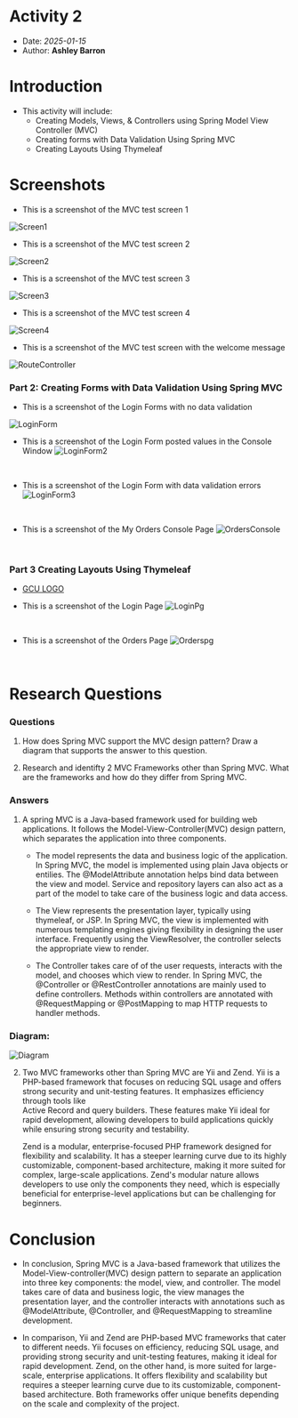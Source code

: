 # Activity 2

- Date: *2025-01-15*
- Author: **Ashley Barron**

# Introduction
- This activity will include: 
     - Creating Models, Views, & Controllers using Spring Model View Controller (MVC)
     - Creating forms with Data Validation Using Spring MVC
     - Creating Layouts Using Thymeleaf

# Screenshots

- This is a screenshot of the MVC test screen 1

![Screen1](test1.png)
<br>

- This is a screenshot of the MVC test screen 2

![Screen2](test2.png)
<br>

- This is a screenshot of the MVC test screen 3

![Screen3](test3.png)
<br>

- This is a screenshot of the MVC test screen 4

![Screen4](test4.png)
<br>

- This is a screenshot of the MVC test screen with the welcome message

![RouteController](controllerroutes.png)
<br>

### Part 2: Creating Forms with Data Validation Using Spring MVC

- This is a screenshot of the Login Forms with no data validation

![LoginForm](loginForm.png)
<br>

- This is a screenshot of the Login Form posted values in the Console Window
![LoginForm2](loginForm2.png)
<br>

- This is a screenshot of the Login Form with data validation errors
![LoginForm3](loginForm3.png)
<br>

- This is a screenshot of the My Orders Console Page
![OrdersConsole](ordersConsole.png)
<br>

### Part 3 Creating Layouts Using Thymeleaf

- [GCU LOGO](https://gitlab.com/bobby.estey/gcuStudent/-/raw/main/src/main/resources/static/images/gcu-logo.png)


- This is a screenshot of the Login Page
![LoginPg](loginPg.png)
<br>

- This is a screenshot of the Orders Page
![Orderspg](ordersPg.png)
<br>



# Research Questions
### Questions 
1. How does Spring MVC support the MVC design pattern? 
Draw a diagram that supports the answer to this question.

2. Research and identifty 2 MVC Frameworks other than Spring 
MVC. What are the frameworks and how do they differ from 
Spring MVC. 


### Answers
1. A spring MVC is a Java-based framework used for building web applications.
It follows the Model-View-Controller(MVC) design pattern, which separates the 
application into three components. 
    - The model represents the data and business logic of the application. 
    In Spring MVC, the model is implemented using plain Java objects or entilies.
    The @ModelAttribute annotation helps bind data between the view and model.
    Service and repository layers can also act as a part of the model to take care
    of the business logic and data access. 

    - The View represents the presentation layer, typically using thymeleaf, or JSP.
    In Spring MVC, the view is implemented with numerous templating engines giving 
    flexibility in designing the user interface. Frequently using the ViewResolver, 
    the controller selects the appropriate view to render. 

    - The Controller takes care of of the user requests, interacts with the model,
     and chooses which view to render. 
     In Spring MVC, the @Controller or @RestController annotations are mainly used 
     to define controllers. Methods within controllers are annotated with @RequestMapping
      or @PostMapping to map HTTP requests to handler methods. 

### Diagram:
![Diagram](diagram.png)

2. Two MVC frameworks other than Spring MVC are Yii and Zend. 
    Yii is a PHP-based framework that focuses on reducing SQL usage and offers strong security 
    and unit-testing features. It emphasizes efficiency  through tools like  
    Active Record and query builders. These features make Yii ideal for rapid development, 
    allowing developers to build applications quickly while ensuring strong security and testability.     
     
    Zend is a modular, enterprise-focused PHP framework designed for flexibility 
    and scalability. It has a steeper learning curve due to its highly customizable, 
    component-based architecture, making it more suited for complex, large-scale 
    applications. Zend's modular nature allows developers to use only the components 
    they need, which is especially beneficial for enterprise-level applications but 
    can be challenging for beginners.


# Conclusion
- In conclusion, Spring MVC is a Java-based framework that utilizes the Model-View-controller(MVC) 
design pattern to separate an application into three key components: the model, view, and controller.
The model takes care of data and business logic, the view manages the presentation layer, and the controller 
interacts with annotations such as @ModelAttribute, @Controller, and @RequestMapping to streamline development. 

- In comparison, Yii and Zend are PHP-based MVC frameworks that cater to different needs. Yii focuses on 
efficiency, reducing SQL usage, and providing strong security and unit-testing features, making it ideal for 
rapid development. Zend, on the other hand, is more suited for large-scale, enterprise applications. 
It offers flexibility and scalability but requires a steeper learning curve due to its customizable, 
component-based architecture. Both frameworks offer unique benefits depending on the scale and 
complexity of the project. 